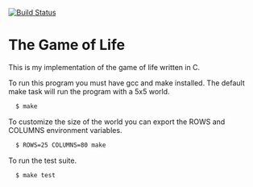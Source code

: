 [![Build Status](https://travis-ci.org/mokhan/gol_c.svg?branch=master)](https://travis-ci.org/mokhan/gol_c)

# The Game of Life

This is my implementation of the game of life written in C.

To run this program you must have gcc and make installed. The default
make task will run the program with a 5x5 world.

```bash
  $ make
```

To customize the size of the world you can export the ROWS and COLUMNS
environment variables.

```bash
  $ ROWS=25 COLUMNS=80 make
```

To run the test suite.

```bash
  $ make test
```
